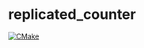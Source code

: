 # replicated_counter
[![CMake](https://github.com/RahulKushwaha/replicated_counter/actions/workflows/cmake.yml/badge.svg?branch=main)](https://github.com/RahulKushwaha/replicated_counter/actions/workflows/cmake.yml)
